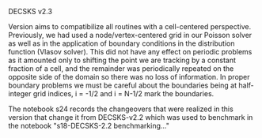 DECSKS v2.3

Version aims to compatibilize all routines with a cell-centered perspective.
Previously, we had used a node/vertex-centered grid in our Poisson solver
as well as in the application of boundary conditions in the distribution
function (Vlasov solver). This did not have any effect on periodic problems
as it amounted only to shifting the point we are tracking by a constant
fraction of a cell, and the remainder was periodically repeated on the 
opposite side of the domain so there was no loss of information. In proper
boundary problems we must be careful about the boundaries being at half-integer
grid indices, i = -1/2 and i = N-1/2 mark the boundaries.

The notebook s24 records the changeovers that were realized in this version 
that change it from DECSKS-v2.2 which was used to benchmark in the notebook
"s18-DECSKS-2.2 benchmarking..."